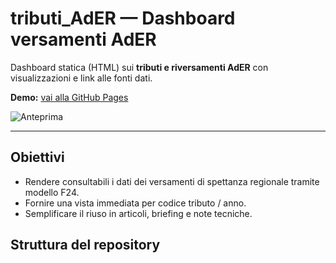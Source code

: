 # tributi_AdER — Dashboard versamenti AdER

Dashboard statica (HTML) sui **tributi e riversamenti AdER** con visualizzazioni e link alle fonti dati.

**Demo:** [vai alla GitHub Pages](https://rafcat67.github.io/tributi_AdER/) <!-- TODO: verifica l'URL -->

![Anteprima](docs/screenshot.png) <!-- TODO: aggiungi lo screenshot o rimuovi questa riga -->

---

## Obiettivi
- Rendere consultabili i dati dei versamenti di spettanza regionale tramite modello F24.
- Fornire una vista immediata per codice tributo / anno.
- Semplificare il riuso in articoli, briefing e note tecniche.

## Struttura del repository
